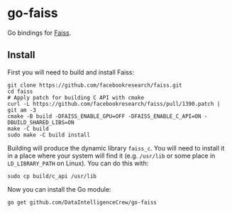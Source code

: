 # go-faiss

Go bindings for [Faiss](https://github.com/facebookresearch/faiss).

## Install

First you will need to build and install Faiss:

    git clone https://github.com/facebookresearch/faiss.git
    cd faiss
    # Apply patch for building C API with cmake
    curl -L https://github.com/facebookresearch/faiss/pull/1390.patch | git am -3
    cmake -B build -DFAISS_ENABLE_GPU=OFF -DFAISS_ENABLE_C_API=ON -DBUILD_SHARED_LIBS=ON
    make -C build
    sudo make -C build install

Building will produce the dynamic library `faiss_c`.
You will need to install it in a place where your system will find it (e.g.
`/usr/lib` or some place in `LD_LIBRARY_PATH` on Linux).
You can do this with:

    sudo cp build/c_api /usr/lib

Now you can install the Go module:

    go get github.com/DataIntelligenceCrew/go-faiss
